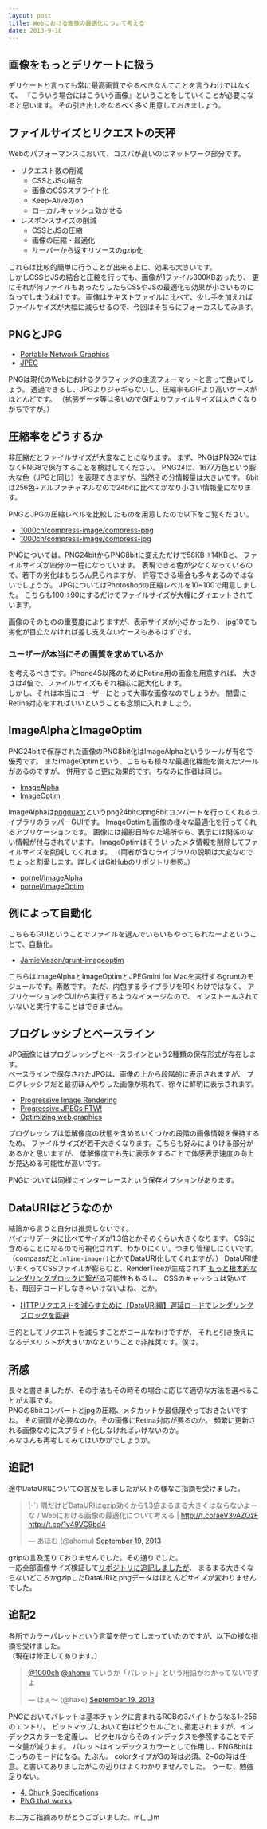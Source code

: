 ```yaml
---
layout: post
title: Webにおける画像の最適化について考える
date: 2013-9-18
---
```


## 画像をもっとデリケートに扱う

デリケートと言っても常に最高画質でやるべきなんてことを言うわけではなくて、
『こういう場合にはこういう画像』ということをしていくことが必要になると思います。
その引き出しをなるべく多く用意しておきましょう。

## ファイルサイズとリクエストの天秤

Webのパフォーマンスにおいて、コスパが高いのはネットワーク部分です。

- リクエスト数の削減
    - CSSとJSの結合
    - 画像のCSSスプライト化
    - Keep-Aliveのon
    - ローカルキャッシュ効かせる
- レスポンスサイズの削減
    - CSSとJSの圧縮
    - 画像の圧縮・最適化
    - サーバーから返すリソースのgzip化

これらは比較的簡単に行うことが出来る上に、効果も大きいです。  
しかしCSSとJSの結合と圧縮を行っても、画像が1ファイル300KBあったり、
更にそれが何ファイルもあったりしたらCSSやJSの最適化も効果が小さいものになってしまうわけです。
画像はテキストファイルに比べて、少し手を加えればファイルサイズが大幅に減らせるので、今回はそちらにフォーカスしてみます。

## PNGとJPG

- [Portable Network Graphics](http://ja.wikipedia.org/wiki/Portable_Network_Graphics)
- [JPEG](http://ja.wikipedia.org/wiki/JPEG)

PNGは現代のWebにおけるグラフィックの主流フォーマットと言って良いでしょう。
透過できるし、JPGよりジャギらないし、圧縮率もGIFより高いケースがほとんどです。
（拡張データ等は多いのでGIFよりファイルサイズは大きくなりがちですが。）

## 圧縮率をどうするか

非圧縮だとファイルサイズが大変なことになります。
まず、PNGはPNG24ではなくPNG8で保存することを検討してください。
PNG24は、1677万色という膨大な色（JPGと同じ）を表現できますが、当然その分情報量は大きいです。
8bitは256色+アルファチャネルなので24bitに比べてかなり小さい情報量になります。

PNGとJPGの圧縮レベルを比較したものを用意したので以下をご覧ください。

- [1000ch/compress-image/compress-png](https://github.com/1000ch/compress-image/tree/master/compress-png)
- [1000ch/compress-image/compress-jpg](https://github.com/1000ch/compress-image/tree/master/compress-jpg)

PNGについては、PNG24bitからPNG8bitに変えただけで58KB→14KBと、
ファイルサイズが四分の一程になっています。
表現できる色が少なくなっているので、若干の劣化はもちろん見られますが、
許容できる場合も多々あるのではないでしょうか。
JPGについてはPhotoshopの圧縮レベルを10~100で用意しました。
こちらも100→90にするだけでファイルサイズが大幅にダイエットされています。  

画像のそのものの重要度によりますが、表示サイズが小さかったり、
jpg10でも劣化が目立たなければ差し支えないケースもあるはずです。

### ユーザーが本当にその画質を求めているか

を考えるべきです。iPhone4S以降のためにRetina用の画像を用意すれば、
大きさは4倍で、ファイルサイズもそれ相応に肥大化します。  
しかし、それは本当にユーザーにとって大事な画像なのでしょうか。
闇雲にRetina対応をすればいいということも念頭に入れましょう。  

## ImageAlphaとImageOptim

PNG24bitで保存された画像のPNG8bit化はImageAlphaというツールが有名で優秀です。
またImageOptimという、こちらも様々な最適化機能を備えたツールがあるのですが、
併用すると更に効果的です。ちなみに作者は同じ。

- [ImageAlpha](http://pngmini.com/)
- [ImageOptim](http://imageoptim.com/)

ImageAlphaは[pngquant](http://pngquant.org/)というpng24bitのpng8bitコンバートを行ってくれるライブラリのラッパーGUIです。
ImageOptimも画像の様々な最適化を行ってくれるアプリケーションです。
画像には撮影日時やた場所やら、表示には関係のない情報が付与されています。
ImageOptimはそういったメタ情報を削除してファイルサイズを削減してくれます。
（両者が含むライブラリの説明は大変なのでちょっと割愛します。詳しくはGitHubのリポジトリ参照。）

- [pornel/ImageAlpha](https://github.com/pornel/ImageAlpha)
- [pornel/ImageOptim](https://github.com/pornel/ImageOptim)

## 例によって自動化

こちらもGUIということでファイルを選んでいちいちやってられねーよということで、自動化。

- [JamieMason/grunt-imageoptim](https://github.com/JamieMason/grunt-imageoptim)

こちらはImageAlphaとImageOptimとJPEGmini for Macを実行するgruntのモジュールです。素敵です。
ただ、内包するライブラリを叩くわけではなく、
アプリケーションをCUIから実行するようなイメージなので、
インストールされていないと実行することはできません。

## プログレッシブとベースライン

JPG画像にはプログレッシブとベースラインという2種類の保存形式が存在します。  
ベースラインで保存されたJPGは、画像の上から段階的に表示されますが、
プログレッシブだと最初ぼんやりした画像が現れて、徐々に鮮明に表示されます。

- [Progressive Image Rendering](http://www.codinghorror.com/blog/2005/12/progressive-image-rendering.html)
- [Progressive JPEGs FTW!](http://blog.patrickmeenan.com/2013/06/progressive-jpegs-ftw.html)
- [Optimizing web graphics](https://developers.google.com/speed/articles/optimizing-images)

プログレッシブは低解像度の状態を含めるいくつかの段階の画像情報を保持するため、
ファイルサイズが若干大きくなります。こちらも好みによりける部分があるかと思いますが、
低解像度でも先に表示をすることで体感表示速度の向上が見込める可能性が高いです。  

PNGについては同様にインターレースという保存オプションがあります。

## DataURIはどうなのか

結論から言うと自分は推奨しないです。  
バイナリデータに比べてサイズが1.3倍とかそのくらい大きくなります。
CSSに含めることになるので可視化されず、わかりにくい。つまり管理しにくいです。
（compassだと`inline-image()`とかでDataURI化してくれますが。）
DataURI使いまくってCSSファイルが膨らむと、RenderTreeが生成されず
[もっと根本的なレンダリングブロックに繋がる](http://t32k.me/mol/log/sprite-image-vs-inline-image/)可能性もあるし、
CSSのキャッシュは効いても、毎回デコードしなきゃいけないよね、とか。

- [HTTPリクエストを減らすために【DataURI編】遅延ロードでレンダリングブロックを回避](http://t32k.me/mol/log/reduce-http-requests-datauri/)

目的としてリクエストを減らすことがゴールなわけですが、
それと引き換えになるデメリットが大きいかなということで非推奨です。僕は。  

## 所感

長々と書きましたが、その手法もその時その場合に応じて適切な方法を選べることが大事です。  
PNGの8bitコンバートとjpgの圧縮、メタカットが最低限やっておきたいですね。
その画質が必要なのか。その画像にRetina対応が要るのか。
頻繁に更新される画像なのにスプライト化しなければいけないのか。  
みなさんも再考してみてはいかがでしょうか。

## 追記1

途中DataURIについての言及をしましたが以下の様なご指摘を受けました。  

<blockquote class="twitter-tweet"><p>|-`) 隅だけどDataURIはgzip効くから1.3倍まるまる大きくはならないよーな / Webにおける画像の最適化について考える | <a href="http://t.co/aeV3vAZQzF">http://t.co/aeV3vAZQzF</a> <a href="http://t.co/1y49VC9bd4">http://t.co/1y49VC9bd4</a></p>&mdash; あほむ (@ahomu) <a href="https://twitter.com/ahomu/statuses/380482694032785408">September 19, 2013</a></blockquote>
<script async src="//platform.twitter.com/widgets.js" charset="utf-8"></script>

gzipの言及足りておりませんでした。その通りでした。  
一応全部画像サイズ検証して[リポジトリに追記しましたが](https://github.com/1000ch/compress-image/tree/master/compress-png)、
まるまる大きくならないどころかgzipしたDataURIとpngデータはほとんどサイズが変わりませんでした。  

## 追記2

各所でカラーパレットという言葉を使ってしまっていたのですが、以下の様な指摘を受けました。  
（現在は修正してあります。）  

<blockquote class="twitter-tweet"><p><a href="https://twitter.com/1000ch">@1000ch</a> <a href="https://twitter.com/ahomu">@ahomu</a> ていうか「パレット」という用語がわかってないですよ</p>&mdash; はぇ～ (@haxe) <a href="https://twitter.com/haxe/statuses/380483481148461056">September 19, 2013</a></blockquote>
<script async src="//platform.twitter.com/widgets.js" charset="utf-8"></script>

PNGにおいてパレットは基本チャンクに含まれるRGBの3バイトからなる1~256のエントリ。
ビットマップにおいて色はピクセルごとに指定されますが、インデックスカラーを定義し、
ピクセルからそのインデックスを参照することでデータ量が減ります。
パレットはインデックスカラーとして作用し、PNG8bitはこっちのモードになる。たぶん。
colorタイプが3の時は必須、2~6の時は任意。と書いてありましたがこの辺りはよくわかりませんでした。
うーむ、勉強足りない。  

- [4. Chunk Specifications](http://www.libpng.org/pub/png/spec/1.2/PNG-Chunks.html)
- [PNG that works](http://calendar.perfplanet.com/2010/png-that-works/)

お二方ご指摘ありがとうございました。m(_ _)m
